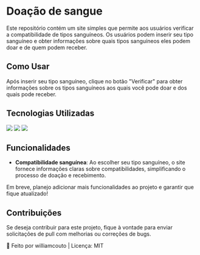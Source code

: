 # Doação de sangue
Este repositório contém um site simples que permite aos usuários verificar a compatibilidade de tipos sanguíneos.
Os usuários podem inserir seu tipo sanguíneo e obter informações sobre quais tipos sanguíneos eles podem doar e de quem podem receber.

## Como Usar
Após inserir seu tipo sanguíneo, clique no botão "Verificar" para obter informações sobre os tipos sanguíneos aos quais você pode doar e dos quais pode receber.

## Tecnologias Utilizadas
<div style = display: inline-block>
  <img src ="https://img.shields.io/badge/HTML5-E34F26?style=for-the-badge&logo=html5&logoColor=white">
  <img src = "https://img.shields.io/badge/CSS3-1572B6?style=for-the-badge&logo=css3&logoColor=white">
  <img src = "https://img.shields.io/badge/JavaScript-F7DF1E?style=for-the-badge&logo=javascript&logoColor=black">
</div>

## Funcionalidades
- **Compatibilidade sanguínea**: Ao escolher seu tipo sanguíneo, o site fornece informações claras sobre compatibilidades, simplificando o processo de doação e recebimento. 

Em breve, planejo adicionar mais funcionalidades ao projeto e garantir que fique atualizado!

## Contribuições
Se deseja contribuir para este projeto, fique à vontade para enviar solicitações de pull com melhorias ou correções de bugs.

🧠 Feito por williamcouto | Licença: MIT
